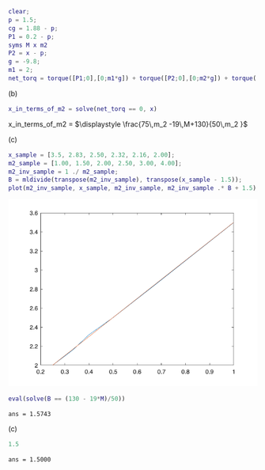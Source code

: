 ``` matlab
clear;
p = 1.5;
cg = 1.88 - p;
P1 = 0.2 - p;
syms M x m2
P2 = x - p;
g = -9.8;
m1 = 2;
net_torq = torque([P1;0],[0;m1*g]) + torque([P2;0],[0;m2*g]) + torque([cg;0],[0;M*g]);
```

(b)

``` matlab
x_in_terms_of_m2 = solve(net_torq == 0, x)
```

x\_in\_terms\_of\_m2 =
$`\displaystyle \frac{75\,m_2 -19\,M+130}{50\,m_2 }`$

(c)

``` matlab
x_sample = [3.5, 2.83, 2.50, 2.32, 2.16, 2.00];
m2_sample = [1.00, 1.50, 2.00, 2.50, 3.00, 4.00];
m2_inv_sample = 1 ./ m2_sample;
B = mldivide(transpose(m2_inv_sample), transpose(x_sample - 1.5));
plot(m2_inv_sample, x_sample, m2_inv_sample, m2_inv_sample .* B + 1.5);
```

![figure_1.png](./figure_1.png)

``` matlab
eval(solve(B == (130 - 19*M)/50))
```

``` matlabTextOutput
ans = 1.5743
```

(c)

``` matlab
1.5
```

``` matlabTextOutput
ans = 1.5000
```
